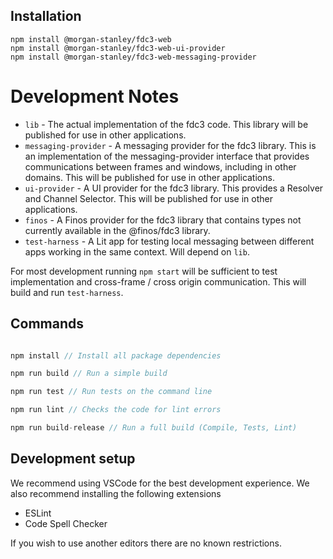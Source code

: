 ## Installation

```
npm install @morgan-stanley/fdc3-web
npm install @morgan-stanley/fdc3-web-ui-provider
npm install @morgan-stanley/fdc3-web-messaging-provider
```

# Development Notes

* `lib` - The actual implementation of the fdc3 code. This library will be published for use in other applications.
* `messaging-provider` - A messaging provider for the fdc3 library. This is an implementation of the messaging-provider interface that provides communications between frames and windows, including in other domains. This will be published for use in other applications.
* `ui-provider` - A UI provider for the fdc3 library. This provides a Resolver and Channel Selector. This will be published for use in other applications.
* `finos` - A Finos provider for the fdc3 library that contains types not currently available in the @finos/fdc3 library.
* `test-harness` - A Lit app for testing local messaging between different apps working in the same context. Will depend on `lib`.

For most development running `npm start` will be sufficient to test implementation and cross-frame / cross origin communication. This will build and run `test-harness`. 

## Commands

```typescript

npm install // Install all package dependencies

npm run build // Run a simple build

npm run test // Run tests on the command line

npm run lint // Checks the code for lint errors

npm run build-release // Run a full build (Compile, Tests, Lint)

```
## Development setup

We recommend using VSCode for the best development experience. We also recommend installing the following extensions
* ESLint
* Code Spell Checker

 If you wish to use another editors there are no known restrictions.
